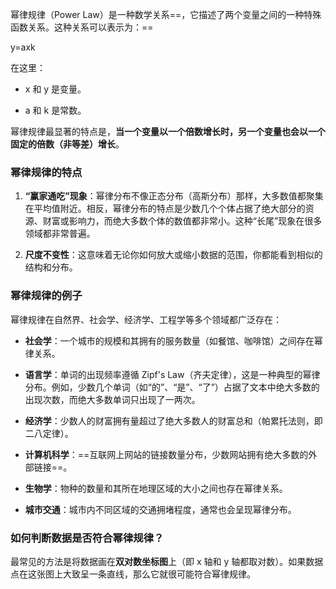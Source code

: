 幂律规律（Power Law）是一种数学关系==，它描述了两个变量之间的一种特殊函数关系。这种关系可以表示为：==

y=axk

在这里：

- x 和 y 是变量。
    
- a 和 k 是常数。
    

幂律规律最显著的特点是，**当一个变量以一个倍数增长时，另一个变量也会以一个固定的倍数（非等差）增长**。


### 幂律规律的特点

1. **“赢家通吃”现象**：幂律分布不像正态分布（高斯分布）那样，大多数值都聚集在平均值附近。相反，幂律分布的特点是少数几个个体占据了绝大部分的资源、财富或影响力，而绝大多数个体的数值都非常小。这种“长尾”现象在很多领域都非常普遍。
    
2. **尺度不变性**：这意味着无论你如何放大或缩小数据的范围，你都能看到相似的结构和分布。

### 幂律规律的例子

幂律规律在自然界、社会学、经济学、工程学等多个领域都广泛存在：

- **社会学**：一个城市的规模和其拥有的服务数量（如餐馆、咖啡馆）之间存在幂律关系。
    
- **语言学**：单词的出现频率遵循 Zipf's Law（齐夫定律），这是一种典型的幂律分布。例如，少数几个单词（如“的”、“是”、“了”）占据了文本中绝大多数的出现次数，而绝大多数单词只出现了一两次。
    
- **经济学**：少数人的财富拥有量超过了绝大多数人的财富总和（帕累托法则，即二八定律）。
    
- **计算机科学**：==互联网上网站的链接数量分布，少数网站拥有绝大多数的外部链接==。
    
- **生物学**：物种的数量和其所在地理区域的大小之间也存在幂律关系。
    
- **城市交通**：城市内不同区域的交通拥堵程度，通常也会呈现幂律分布。


### 如何判断数据是否符合幂律规律？

最常见的方法是将数据画在**双对数坐标图**上（即 x 轴和 y 轴都取对数）。如果数据点在这张图上大致呈一条直线，那么它就很可能符合幂律规律。